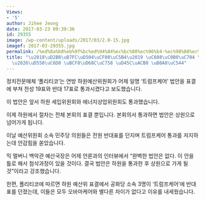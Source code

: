 ```yaml
---
Views:
- '5'
author: Jihee Jeong
date: 2017-03-23 09:39:36
id: 29355
image: /wp-content/uploads/2017/03/2.0-15.jpg
imagef: 2017-03-29355.jpg
permalink: /%ed%8a%b8%eb%9f%bc%ed%94%84%ec%bc%80%ec%96%b4-%ec%98%88%ec%82%b0%ec%9c%84-%ed%86%b5%ea%b3%bc%ed%95%98%ec%9b%90-%eb%b3%b8%ed%9a%8c%ec%9d%98-%ed%91%9c%ea%b2%b0-%eb%82%a8/
title: "\u2018\uD2B8\uB7FC\uD504\uCF00\uC5B4\u2019 \uC608\uC0B0\uC704 \uD1B5\uACFC\
  \u2026\uD558\uC6D0 \uBCF8\uD68C\uC758 \uD45C\uACB0 \uB0A8\uC544"
---
```


정치전문매체 ‘폴리티코’는 연방 하원예산위원회가 어제 일명 ‘트럼프케어’ 법안을 표결에 부쳐 찬성 19표와 반대 17표로 통과시켰다고 보도했습니다.

이 법안은 앞서 하원 세입위원회와 에너지상업위원회도 통과했습니다.

이제 하원에서 절차는 전체 본회의 표결 뿐입니다. 본회의서 통과하면 법안은 상원으로 넘어가게 됩니다.

이날 예산위원회 소속 민주당 의원들은 전원 반대표를 던지며 트럼프케어 통과를 저지하는데 안감힘을 쏟았습니다.

믹 멀버니 백악관 예산국장은 어제 언론과의 인터뷰에서 “완벽한 법안은 없다. 이 안을 틀로 해서 첨삭과정이 있을 것이다. 결국 법안은 하원을 통과한 후 상원으로 가게 될 것”이라고 강조했습니다.

한편, 폴리티코에 따르면 하원 예산위 표결에서 공화당 소속 3명이 ‘트럼프케어’에 반대표를 던졌는데, 이들은 모두 오바마케어와 별다른 차이가 없다고 이유를 내세웠습니다.